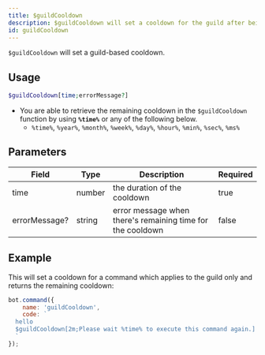 ```yaml
---
title: $guildCooldown
description: $guildCooldown will set a cooldown for the guild after being used.
id: guildCooldown
---
```


`$guildCooldown` will set a guild-based cooldown.

## Usage

```php
$guildCooldown[time;errorMessage?]
```

* You are able to retrieve the remaining cooldown in the `$guildCooldown` function by using **`%time%`** or any of the following below.
  * `%time%`, `%year%`, `%month%`, `%week%`, `%day%`, `%hour%`, `%min%`, `%sec%`, `%ms%`

## Parameters

| Field         | Type   | Description                                                | Required |
|---------------|--------|------------------------------------------------------------|----------|
| time          | number | the duration of the cooldown                               | true     |
| errorMessage? | string | error message when there's remaining time for the cooldown | false    |

## Example

This will set a cooldown for a command which applies to the guild only and returns the remaining cooldown:

```javascript
bot.command({
    name: 'guildCooldown',
    code: `
  hello
  $guildCooldown[2m;Please wait %time% to execute this command again.]
  `
});
```
